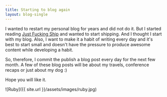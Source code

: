 ```yaml
---
title: Starting to blog again
layout: blog-single
---
```

I wanted to restart my personal blog for years and did not do it.
But I started reading [Just Fucking Ship](http://justfuckingship.com) and wanted to start shipping. And I thought I start with my blog.
Also, I want to make it a habit of writing every day and it's best to start small and doesn't have the pressure to produce awesome content while developing a habit.

So, therefore, I commit the publish a blog post every day for the next few month.
A few of these blog posts will be about my travels, conference recaps or just about my dog :)

Hope you will like it.

![Ruby]({{ site.url }}/assets/images/ruby.jpg)
